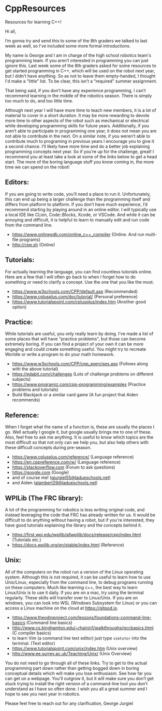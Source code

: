 # CppResources
Resources for learning C++!

Hi all,

I’m gonna try and send this to some of the 8th graders we talked to last week as well, so I've included some more formal introductions. 

My name is George and I am in charge of the high school robotics team's programming team. If you aren’t interested in programming you can just ignore this. Last week some of the 8th graders asked for some resources to get started programming in C++, which will be used on the robot next year, but I didn’t have anything. So as not to leave them empty-handed, I thought I'd make a "little” list. To be clear, this isn’t a “required” summer assignment.

That being said, if you don’t have any experience programming, I can’t recommend learning in the middle of the robotics season. There is simply too much to do, and too little time. 

Although next year I will have more time to teach new members, it is a lot of material to cover in a short duration. It may be more rewarding to devote more time to other aspects of the robot such as mechanical or electrical while developing programming skills for future years. Additionally, if you aren’t able to participate in programming one year, it does not mean you are not able to contribute in the next. On a similar note, if you weren’t able to contribute much to programing in previous years I encourage you to give it a second chance. I’ll likely have more time and do a better job explaining programming concepts next year. So if you're up for the challenge, great! I recommend you at least take a look at some of the links below to get a head start. The more of the boring language stuff you know coming in, the more time we can spend on the robot!

## Editors:
If you are going to write code, you’ll need a place to run it. Unfortunately, this can end up being a larger challenge than the programming itself and differs from platform to platform. If you don’t have much experience, I’d recommend starting by playing around in an online editor. I will typically use a local IDE like CLion, Code::Blocks, Xcode, or VSCode. And while it can be annoying and difficult, it is helpful to learn to manually edit and run code from the command line.
 - https://www.onlinegdb.com/online_c++_compiler (Online. And run multi-file programs)
 - http://cpp.sh (Online)

## Tutorials:
For actually learning the language, you can find countless tutorials online. Here are a few that I will often go back to when I forget how to do something or need to clarify a concept. Use the one that you like the most.
 - https://www.w3schools.com/CPP/default.asp (Recommended)
 - https://www.cplusplus.com/doc/tutorial/ (Personal preference)
 - https://www.tutorialspoint.com/cplusplus/index.htm (Another good option)

## Practice:
While tutorials are useful, you only really learn by doing. I’ve made a list of some places that will have "practice problems", but those can become extremely boring. If you can find a project of your own it can be more engaging and could create something useful. You might try to recreate Worldle or write a program to do your math homework.
 - https://www.w3schools.com/CPP/cpp_exercises.asp (Follows along with the above tutorial)
 - https://edabit.com/challenges (Lots of challenge problems on different subjects)
 - https://www.programiz.com/cpp-programming/examples (Practice problems and tutorials)
 - Build Blackjack or a similar card game (A fun project that Aiden recommends)

## Reference:
When I forget what the name of a function is, these are usually the places I go. Well actually I google it, but google usually brings me to one of these. Also, feel free to ask me anything. It is useful to know which topics are the most difficult so that not only can we help you, but also help others with these difficult concepts during pre-season.
 - https://www.cplusplus.com/reference/ (Language reference)
- https://en.cppreference.com/w/ (Language reference)
- https://stackoverflow.com (Forum to ask questions)
- https://google.com (Google)
- and of course me! (gjurgiel55@ladueschools.net)
- and Aiden (alambert29@ladueschools.net)

## WPILib (The FRC library):
A lot of the programming for robotics is less writing original code, and instead leveraging the code that FRC has already written for us. It would be difficult to do anything without having a robot, but if you're interested, they have good tutorials explaining the library and the concepts behind it.
 - https://first.wpi.edu/wpilib/allwpilib/docs/release/cpp/index.html (Tutorials etc.)
 - https://docs.wpilib.org/en/stable/index.html (Reference)


## Unix:
All of the computers on the robot run a version of the Linux operating system. Although this is not required, it can be useful to learn how to use Unix/Linux, especially from the command line, to debug programs running on these computers. Much like learning c++, the best way to learn Linux/Unix is to use it daily. If you are on a mac, try using the terminal regularly. These skills will transfer over to Linux/Unix. If you are on windows, you can look into WSL (Windows Subsystem for Linux) or you can access a Linux machine on the cloud at https://gitpod.io.
 - https://www.theodinproject.com/lessons/foundations-command-line-basics (Command line basics)
 - http://www.cs.binghamton.edu/~rhainin1/walkthroughs/gccbasics.html (C compiler basics)
 - to learn Vim (a command line text editor) just type `vimtutor` into the terminal. (Text editor)
 - https://www.tutorialspoint.com/unix/index.htm (Unix overview)
 - http://www.ee.surrey.ac.uk/Teaching/Unix/ (Unix Overview)

  You do not need to go through all of these links. Try to get to the actual programming part down rather than getting bogged down in boring conceptual details which will make you lose enthusiasm. See how far you can get on a webpage. You'll outgrow it, but it will make sure you don’t get stuck trying to install the right version of a command-line tool you don’t understand as I have so often done. I wish you all a great summer and I hope to see you next year in robotics.

Please feel free to reach out for any clarification,
George Jurgiel